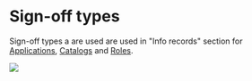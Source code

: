 # Sign-off types

Sign-off types a are used are used in "Info records" section for [Applications](doc-cont/info-records-apps), [Catalogs](/doc-cont/info-records-catalogs) and [Roles](/doc-cont/info-records-roles). 

![](/res/sign_off_types.png)
